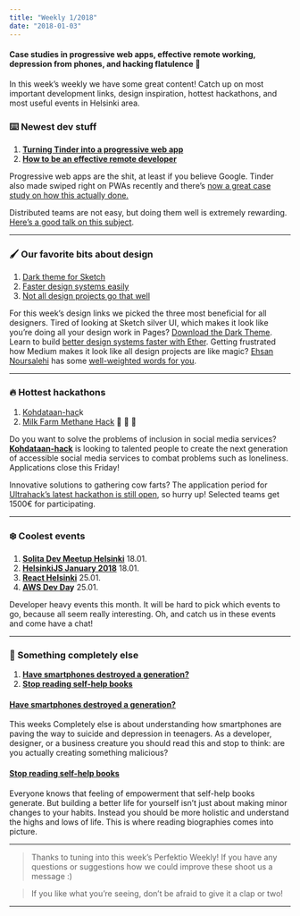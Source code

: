 ```yaml
---
title: "Weekly 1/2018"
date: "2018-01-03"
---
```


#### Case studies in progressive web apps, effective remote working, depression from phones, and hacking flatulence 💨

In this week’s weekly we have some great content! Catch up on most important development links, design inspiration, hottest hackathons, and most useful events in Helsinki area.

### ⌨️ Newest dev stuff

1. [**Turning Tinder into a progressive web app**](https://medium.com/@addyosmani/a-tinder-progressive-web-app-performance-case-study-78919d98ece0)
2. [**How to be an effective remote developer**](https://www.youtube.com/watch?v=7AFjtuANfeM&feature=youtu.be)

Progressive web apps are the shit, at least if you believe Google. Tinder also made swiped right on PWAs recently and there’s [now a great case study on how this actually done.](https://medium.com/@addyosmani/a-tinder-progressive-web-app-performance-case-study-78919d98ece0)

Distributed teams are not easy, but doing them well is extremely rewarding. [Here’s a good talk on this subject](http://Distributed).

---

### 🖌 Our favorite bits about design

1. [Dark theme for Sketch](https://midnightsketch.com/)
2. [Faster design systems easily](https://ether.thescenery.co/)
3. [Not all design projects go that well](https://thisisehsan.com/xyzthings/)

For this week’s design links we picked the three most beneficial for all designers. Tired of looking at Sketch silver UI, which makes it look like you’re doing all your design work in Pages? [Download the Dark Theme](https://midnightsketch.com/). Learn to build [better design systems faster with Ether](https://ether.thescenery.co/). Getting frustrated how Medium makes it look like all design projects are like magic? [Ehsan Noursalehi](https://medium.com/u/afd9e3f6db8c) has some [well-weighted words for you](https://thisisehsan.com/xyzthings/).

---

### 🔥 Hottest hackathons

1. [Kohdataan-hac](http://kohdataan.fi/)k
2. [Milk Farm Methane Hack](https://ultrahack.org/milkfarmmethanehack) 🐄 🐄 🐄

Do you want to solve the problems of inclusion in social media services? [**Kohdataan-hack**](http://kohdataan.fi/) is looking to talented people to create the next generation of accessible social media services to combat problems such as loneliness. Applications close this Friday!

Innovative solutions to gathering cow farts? The application period for [Ultrahack’s latest hackathon is still open](https://ultrahack.org/milkfarmmethanehack), so hurry up! Selected teams get 1500€ for participating.

---

### ❄️ Coolest events

1. [**Solita Dev Meetup Helsinki**](https://www.facebook.com/events/1196115160532843/) 18.01.
2. [**HelsinkiJS January 2018**](https://meetabit.com/events/helsinkijs-january-2018) 18.01.
3. [**React Helsinki**](https://meetabit.com/events/react-helsinki-january-2018) 25.01.
4. [**AWS Dev Da**](https://aws.amazon.com/events/Devdays-Nordics/)**y** 25.01.

Developer heavy events this month. It will be hard to pick which events to go, because all seem really interesting. Oh, and catch us in these events and come have a chat!

---

### 👻 Something completely else

1. [**Have smartphones destroyed a generation?**](https://www.theatlantic.com/magazine/archive/2017/09/has-the-smartphone-destroyed-a-generation/534198/)
2. [**Stop reading self-help books**](https://medium.com/the-post-grad-survival-guide/why-you-should-read-biographies-to-become-the-greatest-version-of-yourself-not-self-help-books-6373c74475bd)

#### [**Have smartphones destroyed a generation?**](https://www.theatlantic.com/magazine/archive/2017/09/has-the-smartphone-destroyed-a-generation/534198/)

This weeks Completely else is about understanding how smartphones are paving the way to suicide and depression in teenagers. As a developer, designer, or a business creature you should read this and stop to think: are you actually creating something malicious?

#### [**Stop reading self-help books**](https://medium.com/the-post-grad-survival-guide/why-you-should-read-biographies-to-become-the-greatest-version-of-yourself-not-self-help-books-6373c74475bd)

Everyone knows that feeling of empowerment that self-help books generate. But building a better life for yourself isn’t just about making minor changes to your habits. Instead you should be more holistic and understand the highs and lows of life. This is where reading biographies comes into picture.

---

> Thanks to tuning into this week’s Perfektio Weekly! If you have any questions or suggestions how we could improve these shoot us a message :)

> If you like what you’re seeing, don’t be afraid to give it a clap or two!

---
